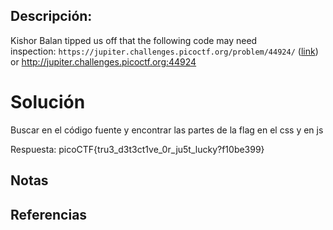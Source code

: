 ## Descripción:
Kishor Balan tipped us off that the following code may need inspection: `https://jupiter.challenges.picoctf.org/problem/44924/` ([link](https://jupiter.challenges.picoctf.org/problem/44924/)) or http://jupiter.challenges.picoctf.org:44924

# Solución
Buscar en el código fuente y encontrar las partes de la flag en el css y en js

Respuesta: picoCTF{tru3_d3t3ct1ve_0r_ju5t_lucky?f10be399}
## Notas

## Referencias
 